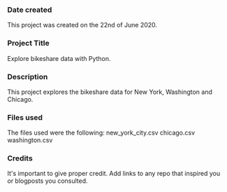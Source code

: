 ### Date created
This project was created on the 22nd of June 2020.

### Project Title
Explore bikeshare data with Python.

### Description
This project explores the bikeshare data for New York, Washington and Chicago.

### Files used
The files used were the following:
new_york_city.csv
chicago.csv
washington.csv

### Credits
It's important to give proper credit. Add links to any repo that inspired you or blogposts you consulted.
